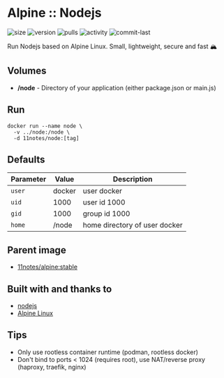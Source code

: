 # Alpine :: Nodejs
![size](https://img.shields.io/docker/image-size/11notes/node/20.11.0?color=0eb305) ![version](https://img.shields.io/docker/v/11notes/node?color=eb7a09) ![pulls](https://img.shields.io/docker/pulls/11notes/node?color=2b75d6) ![activity](https://img.shields.io/github/commit-activity/m/11notes/docker-node?color=c91cb8) ![commit-last](https://img.shields.io/github/last-commit/11notes/docker-node?color=c91cb8)

Run Nodejs based on Alpine Linux. Small, lightweight, secure and fast 🏔️

## Volumes
* **/node** - Directory of your application (either package.json or main.js)

## Run
```shell
docker run --name node \
  -v ../node:/node \
  -d 11notes/node:[tag]
```

## Defaults
| Parameter | Value | Description |
| --- | --- | --- |
| `user` | docker | user docker |
| `uid` | 1000 | user id 1000 |
| `gid` | 1000 | group id 1000 |
| `home` | /node | home directory of user docker |

## Parent image
* [11notes/alpine:stable](https://github.com/11notes/docker-alpine)

## Built with and thanks to
* [nodejs](https://nodejs.org/en)
* [Alpine Linux](https://alpinelinux.org)

## Tips
* Only use rootless container runtime (podman, rootless docker)
* Don't bind to ports < 1024 (requires root), use NAT/reverse proxy (haproxy, traefik, nginx)